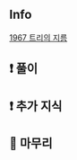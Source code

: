 ## Info

<a href="https://www.acmicpc.net/problem/9935" rel="nofollow">1967 트리의 지름</a>

## ❗ 풀이



## ❗ 추가 지식



## 🙂 마무리



